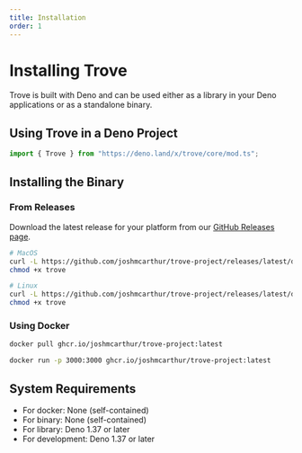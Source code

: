 ```yaml
---
title: Installation
order: 1
---
```


# Installing Trove

Trove is built with Deno and can be used either as a library in your Deno
applications or as a standalone binary.

## Using Trove in a Deno Project

```ts
import { Trove } from "https://deno.land/x/trove/core/mod.ts";
```

## Installing the Binary

### From Releases

Download the latest release for your platform from our
[GitHub Releases page](https://github.com/joshmcarthur/trove-project/releases).

```bash
# MacOS
curl -L https://github.com/joshmcarthur/trove-project/releases/latest/download/trove-macos -o trove
chmod +x trove

# Linux
curl -L https://github.com/joshmcarthur/trove-project/releases/latest/download/trove-linux -o trove
chmod +x trove
```

### Using Docker

```bash
docker pull ghcr.io/joshmcarthur/trove-project:latest

docker run -p 3000:3000 ghcr.io/joshmcarthur/trove-project:latest
```

## System Requirements

- For docker: None (self-contained)
- For binary: None (self-contained)
- For library: Deno 1.37 or later
- For development: Deno 1.37 or later
